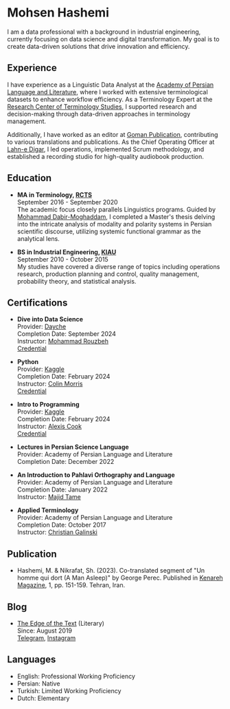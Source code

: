 # Mohsen Hashemi

I am a data professional with a background in industrial engineering, currently focusing on data science and digital transformation. My goal is to create data-driven solutions that drive innovation and efficiency.

## Experience

I have experience as a Linguistic Data Analyst at the [Academy of Persian Language and Literature](https://apll.ir/), where I worked with extensive terminological datasets to enhance workflow efficiency. As a Terminology Expert at the [Research Center of Terminology Studies](https://apll.ir/rcts/), I supported research and decision-making through data-driven approaches in terminology management.

Additionally, I have worked as an editor at [Goman Publication](https://gomanbook.com/), contributing to various translations and publications. As the Chief Operating Officer at [Lahn-e Digar](https://www.instagram.com/lahnedigar/), I led operations, implemented Scrum methodology, and established a recording studio for high-quality audiobook production.

## Education

- **MA in Terminology, [RCTS](https://apll.ir/rcts/)**  
  September 2016 - September 2020  
  The academic focus closely parallels Linguistics programs. Guided by [Mohammad Dabir-Moghaddam](https://en.wikipedia.org/wiki/Mohammad_Dabir_Moghaddam), I completed a Master's thesis delving into the intricate analysis of modality and polarity systems in Persian scientific discourse, utilizing systemic functional grammar as the analytical lens.

- **BS in Industrial Engineering, [KIAU](https://karaj.iau.ir/en)**  
  September 2010 - October 2015  
  My studies have covered a diverse range of topics including operations research, production planning and control, quality management, probability theory, and statistical analysis.

## Certifications

- **Dive into Data Science**  
  Provider: [Dayche](https://dayche.com/)  
  Completion Date: September 2024  
  Instructor: [Mohammad Rouzbeh](https://www.linkedin.com/in/mohammad-rouzbeh-01b8a378/)  
  [Credential](https://dayche.com/certification/1277E48A2-31234F3-85059/)

- **Python**  
  Provider: [Kaggle](https://www.kaggle.com)  
  Completion Date: February 2024  
  Instructor: [Colin Morris](https://www.kaggle.com/colinmorris)  
  [Credential](https://www.kaggle.com/learn/certification/mhsenhshemi/python)

- **Intro to Programming**  
  Provider: [Kaggle](https://www.kaggle.com)  
  Completion Date: February 2024  
  Instructor: [Alexis Cook](https://www.kaggle.com/alexisbcook)  
  [Credential](https://www.kaggle.com/learn/certification/mhsenhshemi/intro-to-programming)

- **Lectures in Persian Science Language**  
  Provider: Academy of Persian Language and Literature  
  Completion Date: December 2022

- **An Introduction to Pahlavi Orthography and Language**  
  Provider: Academy of Persian Language and Literature  
  Completion Date: January 2022  
  Instructor: [Majid Tame](https://apll.ir/1398/07/30/%d9%85%d8%b9%d8%a7%d9%88%d9%86-%d9%88-%d8%a7%d8%b9%d8%b6%d8%a7%db%8c-%d9%87%db%8c%d8%a6%d8%aa-%d8%b9%d9%84%d9%85%db%8c-%da%af%d8%b1%d9%88%d9%87-%d8%b2%d8%a8%d8%a7%d9%86%e2%80%8c%d9%87%d8%a7-%d9%88/)

- **Applied Terminology**  
  Provider: Academy of Persian Language and Literature  
  Completion Date: October 2017  
  Instructor: [Christian Galinski](http://www.infoterm.info/about_us/infoterm_staff.php)

## Publication

- Hashemi, M. & Nikrafat, Sh. (2023). Co-translated segment of "Un homme qui dort (A Man Asleep)" by George Perec. Published in [Kenareh Magazine](https://gomanbook.com/product/kenarehmag/), 1, pp. 151-159. Tehran, Iran.

## Blog

- [The Edge of the Text](https://edgeoftext.blogspot.com/) (Literary)  
  Since: August 2019  
  [Telegram](https://t.me/tarikja), [Instagram](https://www.instagram.com/edgeoftext)

## Languages

- English: Professional Working Proficiency
- Persian: Native
- Turkish: Limited Working Proficiency
- Dutch: Elementary